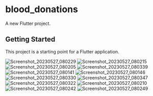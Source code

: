 # blood_donations

A new Flutter project.

## Getting Started

This project is a starting point for a Flutter application.

![Screenshot_20230527_080229](https://github.com/aliahsan786/blood_donations/assets/68770090/2aa2be35-fc6e-41cd-b6a5-8391c74645ee)
![Screenshot_20230527_080215](https://github.com/aliahsan786/blood_donations/assets/68770090/5bac772d-0320-4912-8508-217388b879f7)
![Screenshot_20230527_080205](https://github.com/aliahsan786/blood_donations/assets/68770090/99cdd230-76df-47e1-96ab-2eaa0d6c5c6d)
![Screenshot_20230527_080339](https://github.com/aliahsan786/blood_donations/assets/68770090/b8509122-d746-4cee-8f0a-ffb25b931ff7)
![Screenshot_20230527_080141](https://github.com/aliahsan786/blood_donations/assets/68770090/9a76698a-f8dc-4322-84b4-bc6600e7a2b3)
![Screenshot_20230527_080146](https://github.com/aliahsan786/blood_donations/assets/68770090/ec9b5f84-efdf-4d74-bd93-54379c36d071)
![Screenshot_20230527_080330](https://github.com/aliahsan786/blood_donations/assets/68770090/4961b936-fabb-4fbe-a13f-ef51b0f4372f)
![Screenshot_20230527_080347](https://github.com/aliahsan786/blood_donations/assets/68770090/5fd2553a-cc62-4282-9a41-9c3c64c41b29)
![Screenshot_20230527_080322](https://github.com/aliahsan786/blood_donations/assets/68770090/1e6c785f-d7aa-49c8-b792-761fc4bcc91b)
![Screenshot_20230527_080210](https://github.com/aliahsan786/blood_donations/assets/68770090/d3e3a404-e7c2-4ec2-bdab-19fb34c98ca6)
![Screenshot_20230527_080242](https://github.com/aliahsan786/blood_donations/assets/68770090/29152c5f-4486-41be-9b20-ebe89c14089f)
![Screenshot_20230527_080249](https://github.com/aliahsan786/blood_donations/assets/68770090/0c923dd1-4768-4732-b0f6-0a5371177664)
